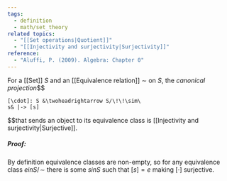 ```yaml
---
tags:
  - definition
  - math/set_theory
related topics:
  - "[[Set operations|Quotient]]"
  - "[[Injectivity and surjectivity|Surjectivity]]"
reference:
  - "Aluffi, P. (2009). Algebra: Chapter 0"
---
```

For a [[Set]] $S$ and an [[Equivalence relation]] $\sim$ on $S$, the _canonical projection_$$

	[\cdot]: S &\twoheadrightarrow S/\!\!\sim\
	s& |-> [s]

$$that sends an object to its equivalence class is [[Injectivity and surjectivity|Surjective]].
##### Proof:
By definition equivalence classes are non-empty, so for any equivalence class $e in S/\!\sim$ there is some $s in S$ such that $[s]=e$ making $[\cdot]$ surjective.